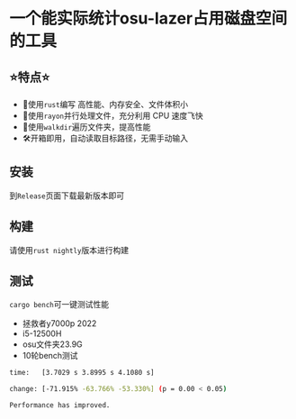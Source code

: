 # 一个能实际统计osu-lazer占用磁盘空间的工具

## ⭐特点⭐

- 🌟使用`rust`编写 高性能、内存安全、文件体积小
- 🚀使用`rayon`并行处理文件，充分利用 CPU 速度飞快
- 🎯使用`walkdir`遍历文件夹，提高性能
- 🛠️开箱即用，自动读取目标路径，无需手动输入

## 安装
到`Release`页面下载最新版本即可

## 构建
请使用`rust nightly`版本进行构建

## 测试
`cargo bench`可一键测试性能

- 拯救者y7000p 2022
- i5-12500H
- osu文件夹23.9G
- 10轮bench测试
```bash
time:   [3.7029 s 3.8995 s 4.1080 s]

change: [-71.915% -63.766% -53.330%] (p = 0.00 < 0.05)

Performance has improved.
```